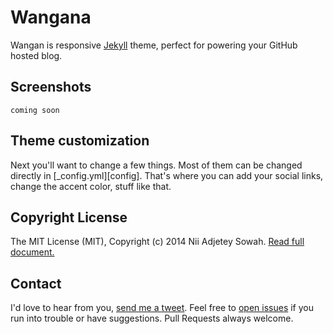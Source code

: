 Wangana
==============

Wangan is responsive [Jekyll](http://jekyllrb.com/) theme, perfect for powering your GitHub hosted blog.

## Screenshots
``` 
coming soon
``` 

## Theme customization

Next you'll want to change a few things. Most of them can be changed directly in
[_config.yml][config]. That's where you can add your social links, change the accent
color, stuff like that.

## Copyright License
The MIT License (MIT), Copyright (c) 2014 Nii Adjetey Sowah. [Read full document.](LICENSE)

## Contact
I'd love to hear from you, [send me a tweet](https://twitter.com/_nadjetey). Feel free to [open issues](https://github.com/nadjetey/wangana/issues/new) if you run into trouble or have suggestions. Pull Requests always welcome.


